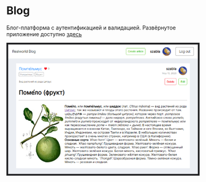 # Blog
Блог-платформа с аутентификацией и валидацией.
Развёрнутое приложение доступно [здесь](https://blog-mu-two.vercel.app/)

![blog-post](/blog.png)
